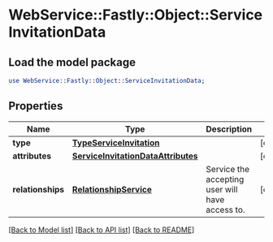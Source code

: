 # WebService::Fastly::Object::ServiceInvitationData

## Load the model package
```perl
use WebService::Fastly::Object::ServiceInvitationData;
```

## Properties
Name | Type | Description | Notes
------------ | ------------- | ------------- | -------------
**type** | [**TypeServiceInvitation**](TypeServiceInvitation.md) |  | [optional] 
**attributes** | [**ServiceInvitationDataAttributes**](ServiceInvitationDataAttributes.md) |  | [optional] 
**relationships** | [**RelationshipService**](RelationshipService.md) | Service the accepting user will have access to. | [optional] 

[[Back to Model list]](../README.md#documentation-for-models) [[Back to API list]](../README.md#documentation-for-api-endpoints) [[Back to README]](../README.md)


